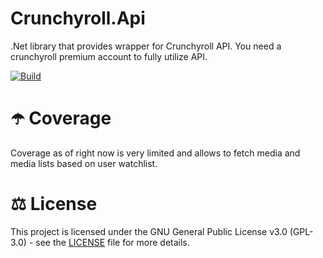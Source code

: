 # Crunchyroll.Api
.Net library that provides wrapper for Crunchyroll API. You need a crunchyroll premium account to fully utilize API.

[![Build](https://github.com/Vagab0nd/Crunchyroll.Api/actions/workflows/build.yml/badge.svg?branch=main)](https://github.com/Vagab0nd/Crunchyroll.Api/actions/workflows/build.yml)

# ☂️ Coverage

Coverage as of right now is very limited and allows to fetch media and media lists based on user watchlist.

# ⚖ License

This project is licensed under the GNU General Public License v3.0 (GPL-3.0) - see the [LICENSE](LICENSE) file for more details.
